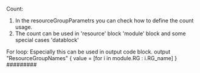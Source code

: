 Count: 
  1. In the resourceGroupParametrs you can check how to define the count usage.
  2. The count can be used in 'resource' block 'module' block and some special cases 'datablock'

For loop: 
Especially this can be used in output code block.
    output "ResourceGroupNames" {
        value = [for i in module.RG : i.RG_name]
     }   
#########
